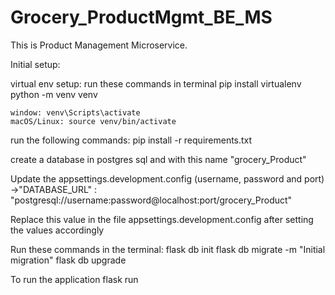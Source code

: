 # Grocery_ProductMgmt_BE_MS
This is Product Management Microservice.

Initial setup:

virtual env setup:
run these commands in terminal
    pip install virtualenv
    python -m venv venv

    window: venv\Scripts\activate
    macOS/Linux: source venv/bin/activate

run the following commands:
    pip install -r requirements.txt

create a database in postgres sql and with this name "grocery_Product"

Update the appsettings.development.config (username, password and port) ->"DATABASE_URL" :  "postgresql://username:password@localhost:port/grocery_Product"

Replace this value in the file appsettings.development.config after setting the values accordingly

Run these commands in the terminal:
    flask db init
    flask db migrate -m "Initial migration"
    flask db upgrade

To run the application
    flask run
